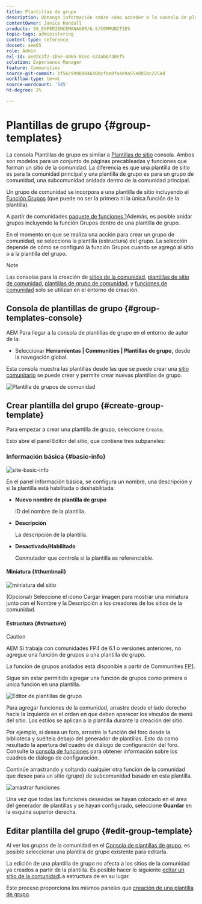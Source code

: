 ```yaml
---
title: Plantillas de grupo
description: Obtenga información sobre cómo acceder a la consola de plantillas de grupo para un conjunto de páginas precableadas y funciones que forman un sitio de la comunidad.
contentOwner: Janice Kendall
products: SG_EXPERIENCEMANAGER/6.5/COMMUNITIES
topic-tags: administering
content-type: reference
docset: aem65
role: Admin
exl-id: aed2c3f2-1b5e-4065-8cec-433abb738ef5
solution: Experience Manager
feature: Communities
source-git-commit: 1f56c99980846400cfde8fa4e9a55e885bc2258d
workflow-type: tm+mt
source-wordcount: '545'
ht-degree: 2%

---
```


# Plantillas de grupo {#group-templates}

La consola Plantillas de grupo es similar a [Plantillas de sitio](/help/communities/sites.md) consola. Ambos son modelos para un conjunto de páginas precableadas y funciones que forman un sitio de la comunidad. La diferencia es que una plantilla de sitio es para la comunidad principal y una plantilla de grupo es para un grupo de comunidad, una subcomunidad anidada dentro de la comunidad principal.

Un grupo de comunidad se incorpora a una plantilla de sitio incluyendo el [Función Grupos](/help/communities/functions.md#groups-function) (que puede no ser la primera ni la única función de la plantilla).

A partir de comunidades [paquete de funciones 1](/help/communities/deploy-communities.md#latestfeaturepack)Además, es posible anidar grupos incluyendo la función Grupos dentro de una plantilla de grupo.

En el momento en que se realiza una acción para crear un grupo de comunidad, se selecciona la plantilla (estructura) del grupo. La selección depende de cómo se configuró la función Grupos cuando se agregó al sitio o a la plantilla del grupo.

>[!NOTE]
>
>Las consolas para la creación de [sitios de la comunidad](/help/communities/sites-console.md), [plantillas de sitio de comunidad](/help/communities/sites.md), [plantillas de grupo de comunidad](/help/communities/tools-groups.md), y [funciones de comunidad](/help/communities/functions.md) solo se utilizan en el entorno de creación.

## Consola de plantillas de grupo {#group-templates-console}

AEM Para llegar a la consola de plantillas de grupo en el entorno de autor de la:

* Seleccionar **Herramientas | Communities | Plantillas de grupo,** desde la navegación global.

Esta consola muestra las plantillas desde las que se puede crear una [sitio comunitario](/help/communities/sites-console.md) se puede crear y permite crear nuevas plantillas de grupo.

![Plantilla de grupos de comunidad](assets/groups-template.png)

## Crear plantilla del grupo {#create-group-template}

Para empezar a crear una plantilla de grupo, seleccione `Create`.

Esto abre el panel Editor del sitio, que contiene tres subpaneles:

### Información básica {#basic-info}

![site-basic-info](assets/site-basic-info.png)

En el panel Información básica, se configura un nombre, una descripción y si la plantilla está habilitada o deshabilitada:

* **Nuevo nombre de plantilla de grupo**

  ID del nombre de la plantilla.

* **Descripción**

  La descripción de la plantilla.

* **Desactivado/Habilitado**

  Conmutador que controla si la plantilla es referenciable.

#### Miniatura    {#thumbnail}

![miniatura del sitio](assets/site-thumbnail.png)

(Opcional) Seleccione el icono Cargar imagen para mostrar una miniatura junto con el Nombre y la Descripción a los creadores de los sitios de la comunidad.

#### Estructura {#structure}

>[!CAUTION]
>
>AEM Si trabaja con comunidades FP4 de 6.1 o versiones anteriores, no agregue una función de grupos a una plantilla de grupo.
>
>La función de grupos anidados está disponible a partir de Communities [FP1](/help/communities/communities.md#latestfeaturepack).
>
>Sigue sin estar permitido agregar una función de grupos como primera o única función en una plantilla.

![Editor de plantillas de grupo](assets/template-editor.png)

Para agregar funciones de la comunidad, arrastre desde el lado derecho hacia la izquierda en el orden en que deben aparecer los vínculos de menú del sitio. Los estilos se aplican a la plantilla durante la creación del sitio.

Por ejemplo, si desea un foro, arrastre la función del foro desde la biblioteca y suéltela debajo del generador de plantillas. Esto da como resultado la apertura del cuadro de diálogo de configuración del foro. Consulte la [consola de funciones](/help/communities/functions.md) para obtener información sobre los cuadros de diálogo de configuración.

Continúe arrastrando y soltando cualquier otra función de la comunidad que desee para un sitio (grupo) de subcomunidad basado en esta plantilla.

![arrastrar funciones](assets/dragfunctions.png)

Una vez que todas las funciones deseadas se hayan colocado en el área del generador de plantillas y se hayan configurado, seleccione **Guardar** en la esquina superior derecha.

## Editar plantilla del grupo {#edit-group-template}

Al ver los grupos de la comunidad en el [Consola de plantillas de grupo](#group-templates-console), es posible seleccionar una plantilla de grupo existente para editarla.

La edición de una plantilla de grupo no afecta a los sitios de la comunidad ya creados a partir de la plantilla. Es posible hacer lo siguiente [editar un sitio de la comunidad](/help/communities/sites-console.md#modify-structure)La estructura de en su lugar.

Este proceso proporciona los mismos paneles que [creación de una plantilla de grupo](#create-group-template).
